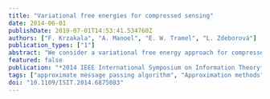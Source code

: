 ```yaml
---
title: "Variational free energies for compressed sensing"
date: 2014-06-01
publishDate: 2019-07-01T14:53:41.534760Z
authors: ["F. Krzakala", "A. Manoel", "E. W. Tramel", "L. Zdeborová"]
publication_types: ["1"]
abstract: "We consider a variational free energy approach for compressed sensing. We first show that the naïve mean field approach performs remarkably well when coupled with a noise learning procedure. We also notice that it leads to the same equations as those used for iterative thresholding.We then discuss the Bethe free energy and how it corresponds to the fixed points of the approximate message passing algorithm. In both cases, we test numerically the direct optimization of the free energies as a converging sparse-estimation algorithm. We further derive the Bethe free energy in the context of generalized approximate message passing."
featured: false
publication: "*2014 IEEE International Symposium on Information Theory*"
tags: ["approximate message passing algorithm", "Approximation methods", "approximation theory", "Bethe free energy", "compressed sensing", "generalized approximate message passing", "iterative methods", "iterative thresholding", "message passing", "naïve mean field approach", "noise learning procedure", "sparse estimation algorithm", "variational free energies"]
doi: "10.1109/ISIT.2014.6875083"
---
```


